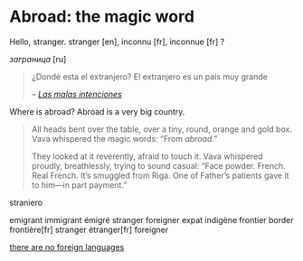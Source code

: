 Abroad: the magic word
===

Hello, stranger.
stranger [en], inconnu [fr], inconnue [fr] ?

*заграница* [ru]


>¿Dondé esta el extranjero?
>El extranjero es un país muy grande
>
> &ndash; *[Las malas intenciones](http://www.imdb.com/title/tt1696181/)*

Where is abroad?
Abroad is a very big country.

>All heads bent over the table, over a tiny, round, orange and gold box. Vava whispered the magic words: “From *abroad*.”
>
>They looked at it reverently, afraid to touch it. Vava whispered proudly, breathlessly, trying to sound casual: “Face powder. French. Real French. It’s smuggled from Riga. One of Father’s patients gave it to him—in part payment.”



straniero

 emigrant immigrant émigré stranger foreigner expat indigène
frontier border frontière[fr]
stranger étranger[fr] foreigner


[there are no foreign languages](http://inner-game.info/how-to-learn-languages/)
